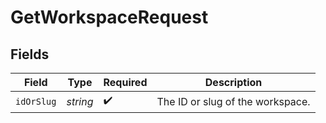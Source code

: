 # GetWorkspaceRequest


## Fields

| Field                            | Type                             | Required                         | Description                      |
| -------------------------------- | -------------------------------- | -------------------------------- | -------------------------------- |
| `idOrSlug`                       | *string*                         | :heavy_check_mark:               | The ID or slug of the workspace. |